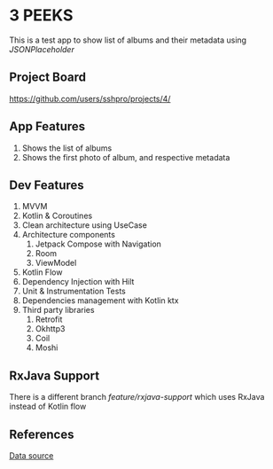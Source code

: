 # 3 PEEKS

This is a test app to show list of albums and their metadata using *JSONPlaceholder*

## Project Board

https://github.com/users/sshpro/projects/4/

## App Features

1. Shows the list of albums 
2. Shows the first photo of album, and respective metadata

## Dev Features

1. MVVM
2. Kotlin & Coroutines
3. Clean architecture using UseCase
3. Architecture components
   1. Jetpack Compose with Navigation
   2. Room 
   3. ViewModel
4. Kotlin Flow
5. Dependency Injection with Hilt
6. Unit & Instrumentation Tests
7. Dependencies management with Kotlin ktx
8. Third party libraries
   1. Retrofit
   2. Okhttp3
   3. Coil
   4. Moshi
   

## RxJava Support

There is a different branch *feature/rxjava-support* which uses RxJava instead of Kotlin flow

## References

[Data source](https://jsonplaceholder.typicode.com/)

